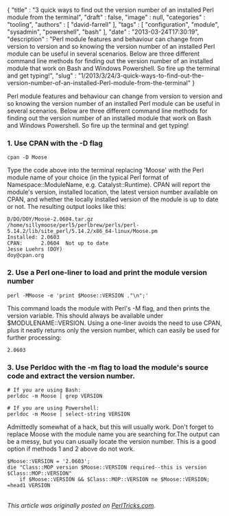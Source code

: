 {
   "title" : "3 quick ways to find out the version number of an installed Perl module from the terminal",
   "draft" : false,
   "image" : null,
   "categories" : "tooling",
   "authors" : [
      "david-farrell"
   ],
   "tags" : [
      "configuration",
      "module",
      "sysadmin",
      "powershell",
      "bash"
   ],
   "date" : "2013-03-24T17:30:19",
   "description" : "Perl module features and behaviour can change from version to version and so knowing the version number of an installed Perl module can be useful in several scenarios. Below are three different command line methods for finding out the version number of an installed module that work on Bash and Windows Powershell. So fire up the terminal and get typing!",
   "slug" : "1/2013/3/24/3-quick-ways-to-find-out-the-version-number-of-an-installed-Perl-module-from-the-terminal"
}


Perl module features and behaviour can change from version to version and so knowing the version number of an installed Perl module can be useful in several scenarios. Below are three different command line methods for finding out the version number of an installed module that work on Bash and Windows Powershell. So fire up the terminal and get typing!

### 1. Use CPAN with the -D flag

``` prettyprint
cpan -D Moose
```

Type the code above into the terminal replacing 'Moose' with the Perl module name of your choice (in the typical Perl format of Namespace::ModuleName, e.g. Catalyst::Runtime). CPAN will report the module's version, installed location, the latest version number available on CPAN, and whether the locally installed version of the module is up to date or not. The resulting output looks like this:

``` prettyprint
D/DO/DOY/Moose-2.0604.tar.gz
/home/sillymoose/perl5/perlbrew/perls/perl-5.14.2/lib/site_perl/5.14.2/x86_64-linux/Moose.pm
Installed: 2.0603
CPAN:      2.0604  Not up to date
Jesse Luehrs (DOY)
doy@cpan.org
```

### 2. Use a Perl one-liner to load and print the module version number

``` prettyprint
perl -MMoose -e 'print $Moose::VERSION ."\n";'
```

This command loads the module with Perl's -M flag, and then prints the version variable. This should always be available under $MODULENAME::VERSION. Using a one-liner avoids the need to use CPAN, plus it neatly returns only the version number, which can easily be used for further processing:

``` prettyprint
2.0603
```

### 3. Use Perldoc with the -m flag to load the module's source code and extract the version number.

``` prettyprint
# If you are using Bash:
perldoc -m Moose | grep VERSION

# If you are using Powershell:
perldoc -m Moose | select-string VERSION
```

Admittedly somewhat of a hack, but this will usually work. Don't forget to replace Moose with the module name you are searching for.The output can be a messy, but you can usually locate the version number. This is a good option if methods 1 and 2 above do not work.

``` prettyprint
$Moose::VERSION = '2.0603';
die "Class::MOP version $Moose::VERSION required--this is version $Class::MOP::VERSION"
    if $Moose::VERSION && $Class::MOP::VERSION ne $Moose::VERSION;
=head1 VERSION
```

\
*This article was originally posted on [PerlTricks.com](http://perltricks.com).*

